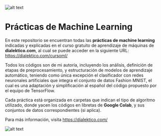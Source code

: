 ![alt text](https://dialektico.com/wp-content/uploads/2022/11/MiniLogoW2.jpg)

# Prácticas de Machine Learning
En este repositorio se encuentran todas las **prácticas de machine learning** indicadas y explicadas en el curso gratuito de aprendizaje de máquinas de **dialektico.com**, al cual se puede acceder en la siguiente URL:
https://dialektico.com/cursoml/

Todos los códigos son de mi autoría, incluyendo los análisis, definición de etapas de preprocesamiento, y estructuración de modelos de aprendizaje automático, teniendo como única excepción el clasificador con redes neuronales artificiales que integra el conjunto de datos Fashion MNIST, el cual es una  adaptación y simplificación al español del código propuesto por el equipo de TensorFlow.

Cada práctica está organizada en carpetas que indican el tipo de algoritmo utilizado, donde yacen los códigos en libretas de **Google Colab**, y sus conjuntos de datos correspondientes (si aplica).

Para más información, visita https://dialektico.com/

![alt text](https://dialektico.com/wp-content/uploads/2022/06/Avatar-Dany.png)
